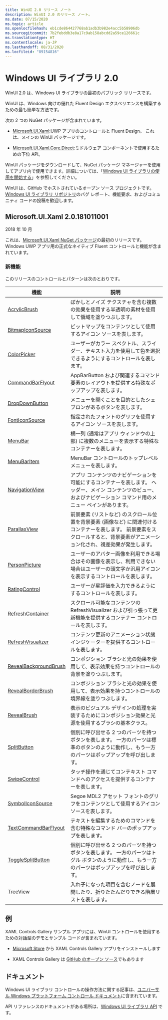 ```yaml
---
title: WinUI 2.0 リリース ノート
description: WinUI 2.0 のリリース ノート。
ms.date: 07/15/2020
ms.topic: article
ms.openlocfilehash: eb1cde864427768ab1adb3b982e4acc5b58906db
ms.sourcegitcommit: 7b2febddb3e8a17c9ab158abcdd2a59ce126661c
ms.translationtype: HT
ms.contentlocale: ja-JP
ms.lasthandoff: 08/31/2020
ms.locfileid: "89154816"
---
```

# <a name="windows-ui-library-20"></a>Windows UI ライブラリ 2.0

WinUI 2.0 は、Windows UI ライブラリの最初のパブリック リリースです。

WinUI は、Windows 向けの優れた Fluent Design エクスペリエンスを構築するための最も簡単な方法です。

次の 2 つの NuGet パッケージが含まれています。

* [Microsoft.UI.Xaml](https://www.nuget.org/packages/Microsoft.UI.Xaml):UWP アプリのコントロールと Fluent Design。 これは、メインの WinUI パッケージです。

* [Microsoft.UI.Xaml.Core.Direct](https://www.nuget.org/packages/Microsoft.UI.Xaml.Core.Direct):ミドルウェア コンポーネントで使用するための下位 API。

WinUI パッケージをダウンロードして、NuGet パッケージ マネージャーを使用してアプリ内で使用できます。詳細については、「[Windows UI ライブラリの使用を開始する](/uwp/toolkits/winui/getting-started)」を参照してください。

WinUI は、GitHub でホストされているオープン ソース プロジェクトです。 [Windows UI ライブラリ リポジトリ](https://aka.ms/winui)のバグ レポート、機能要求、およびコミュニティ コードの投稿を歓迎します。

## <a name="microsoftuixaml-20181011001"></a>Microsoft.UI.Xaml 2.0.181011001

2018 年 10 月

これは、[Microsoft.UI.Xaml NuGet パッケージ](https://www.nuget.org/packages/Microsoft.UI.Xaml)の最初のリリースです。 Windows UWP アプリ用の正式なネイティブ Fluent コントロールと機能が含まれています。

### <a name="new-features"></a>新機能

このリリースのコントロールとパターンは次のとおりです。

| 機能 | 説明 |
| --- | --- |
|[AcrylicBrush]( /uwp/api/microsoft.ui.xaml.media.acrylicbrush)| ぼかしとノイズ テクスチャを含む複数の効果を使用する半透明の素材を使用して領域を塗りつぶします。|
|[BitmapIconSource]( /uwp/api/microsoft.ui.xaml.controls.bitmapiconsource)| ビットマップをコンテンツとして使用するアイコン ソースを表します。|
|[ColorPicker]( /uwp/api/microsoft.ui.xaml.controls.colorpicker)| ユーザーがカラー スペクトル、スライダー、テキスト入力を使用して色を選択できるようにするコントロールを表します。|
|[CommandBarFlyout](/uwp/api/microsoft.ui.xaml.controls.commandbarflyout)|AppBarButton および関連するコマンド要素のレイアウトを提供する特殊なポップアップを表します。|
|[DropDownButton](/uwp/api/microsoft.ui.xaml.controls.dropdownbutton)|メニューを開くことを目的としたシェブロンがあるボタンを表します。|
|[FontIconSource ](/uwp/api/microsoft.ui.xaml.controls.fonticonsource)|指定されたフォントのグリフを使用するアイコン ソースを表します。|
|[MenuBar](/uwp/api/microsoft.ui.xaml.controls.menubar)|横一列 (通常はアプリ ウィンドウの上部) に複数のメニューを表示する特殊なコンテナーを表します。|
|[MenuBarItem](/uwp/api/microsoft.ui.xaml.controls.menubaritem)|MenuBar コントロールのトップレベル メニューを表します。|
|[NavigationView](/uwp/api/microsoft.ui.xaml.controls.navigationview)|アプリ コンテンツのナビゲーションを可能にするコンテナーを表します。 ヘッダー、メイン コンテンツのビュー、およびナビゲーション コマンド用のメニュー ペインがあります。|
|[ParallaxView](/uwp/api/microsoft.ui.xaml.controls.parallaxview)|前景要素 (リストなど) のスクロール位置を背景要素 (画像など) に関連付けるコンテナーを表します。 前景要素をスクロールすると、背景要素がアニメーション化され、視差効果が発生します。|
|[PersonPicture](/uwp/api/microsoft.ui.xaml.controls.personpicture)|ユーザーのアバター画像を利用できる場合はその画像を表示し、利用できない場合はユーザーの頭文字か汎用アイコンを表示するコントロールを表します。|
|[RatingControl](/uwp/api/microsoft.ui.xaml.controls.ratingcontrol)|ユーザーが星評価を入力できるようにするコントロールを表します。|
|[RefreshContainer](/uwp/api/microsoft.ui.xaml.controls.refreshcontainer)|スクロール可能なコンテンツの RefreshVisualizer および引っ張って更新機能を提供するコンテナー コントロールを表します。|
|[RefreshVisualizer](/uwp/api/microsoft.ui.xaml.controls.refreshvisualizer)|コンテンツ更新のアニメーション状態インジケーターを提供するコントロールを表します。|
|[RevealBackgroundBrush](/uwp/api/microsoft.ui.xaml.media.revealbackgroundbrush)|コンポジション ブラシと光の効果を使用して、表示効果を持つコントロールの背景を塗りつぶします。|
|[RevealBorderBrush](/uwp/api/microsoft.ui.xaml.media.revealborderbrush)|コンポジション ブラシと光の効果を使用して、表示効果を持つコントロールの境界線を塗りつぶします。|
|[RevealBrush](/uwp/api/microsoft.ui.xaml.media.revealbrush)|表示のビジュアル デザインの処理を実装するためにコンポジション効果と光源を使用するブラシの基本クラス。|
|[SplitButton](/uwp/api/microsoft.ui.xaml.controls.splitbutton)|個別に呼び出せる 2 つのパーツを持つボタンを表します。 一方のパーツは標準のボタンのように動作し、もう一方のパーツはポップアップを呼び出します。|
|[SwipeControl](/uwp/api/microsoft.ui.xaml.controls.swipecontrol)|タッチ操作を通じてコンテキスト コマンドへのアクセスを提供するコンテナーを表します。|
|[SymbolIconSource](/uwp/api/microsoft.ui.xaml.controls.symboliconsource)|Segoe MDL2 アセット フォントのグリフをコンテンツとして使用するアイコン ソースを表します。|
|[TextCommandBarFlyout](/uwp/api/microsoft.ui.xaml.controls.textcommandbarflyout)|テキストを編集するためのコマンドを含む特殊なコマンド バーのポップアップを表します。|
|[ToggleSplitButton](/uwp/api/microsoft.ui.xaml.controls.togglesplitbutton)|個別に呼び出せる 2 つのパーツを持つボタンを表します。 一方のパーツはトグル ボタンのように動作し、もう一方のパーツはポップアップを呼び出します。|
|[TreeView](/uwp/api/microsoft.ui.xaml.controls.treeview)|入れ子になった項目を含むノードを展開したり、折りたたんだりできる階層リストを表します。|

## <a name="examples"></a>例

XAML Controls Gallery サンプル アプリには、WinUI コントロールを使用するための対話型のデモとサンプル コードが含まれています。

* [Microsoft Store](
https://www.microsoft.com/p/xaml-controls-gallery/9msvh128x2zt) から XAML Controls Gallery アプリをインストールします

* XAML Controls Gallery は [GitHub のオープン ソース](
https://github.com/Microsoft/Xaml-Controls-Gallery)でもあります

## <a name="documentation"></a>ドキュメント

Windows UI ライブラリ コントロールの操作方法に関する記事は、[ユニバーサル Windows プラットフォーム コントロール ドキュメント](/windows/uwp/design/controls-and-patterns/)に含まれています。

API リファレンスのドキュメントがある場所は、[Windows UI ライブラリ API](/uwp/api/overview/winui/) です。